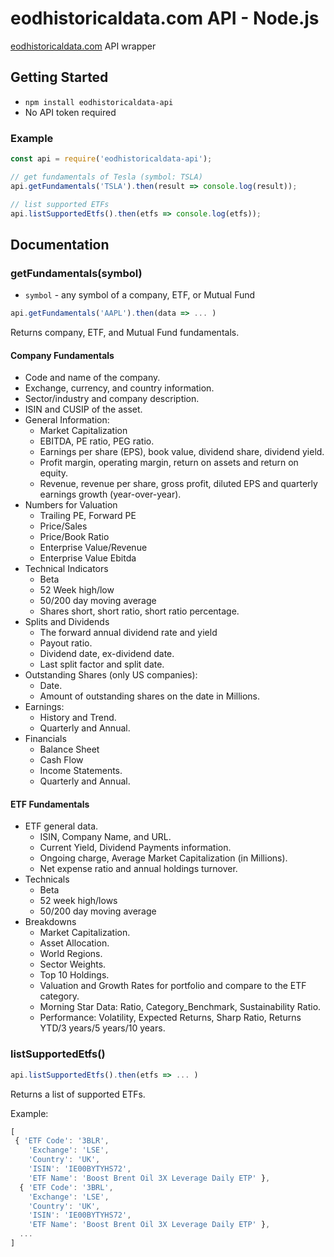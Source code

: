 # eodhistoricaldata.com API - Node.js

[eodhistoricaldata.com](https://eodhistoricaldata.com) API wrapper

## Getting Started

- `npm install eodhistoricaldata-api`
- No API token required

### Example

```js
const api = require('eodhistoricaldata-api');

// get fundamentals of Tesla (symbol: TSLA)
api.getFundamentals('TSLA').then(result => console.log(result));

// list supported ETFs
api.listSupportedEtfs().then(etfs => console.log(etfs));
```

## Documentation

### getFundamentals(symbol)

- `symbol` - any symbol of a company, ETF, or Mutual Fund

```js
api.getFundamentals('AAPL').then(data => ... )
```

Returns company, ETF, and Mutual Fund fundamentals.

#### Company Fundamentals

- Code and name of the company.
- Exchange, currency, and country information.
- Sector/industry and company description.
- ISIN and CUSIP of the asset.
- General Information:
  - Market Capitalization
  - EBITDA, PE ratio, PEG ratio.
  - Earnings per share (EPS), book value, dividend share, dividend yield.
  - Profit margin, operating margin, return on assets and return on equity.
  - Revenue, revenue per share, gross profit, diluted EPS and quarterly earnings growth (year-over-year).
- Numbers for Valuation
  - Trailing PE, Forward PE
  - Price/Sales
  - Price/Book Ratio
  - Enterprise Value/Revenue
  - Enterprise Value Ebitda
- Technical Indicators
  - Beta
  - 52 Week high/low
  - 50/200 day moving average
  - Shares short, short ratio, short ratio percentage.
- Splits and Dividends
  - The forward annual dividend rate and yield
  - Payout ratio.
  - Dividend date, ex-dividend date.
  - Last split factor and split date.
- Outstanding Shares (only US companies):
  - Date.
  - Amount of outstanding shares on the date in Millions.
- Earnings:
  - History and Trend.
  - Quarterly and Annual.
- Financials
  - Balance Sheet
  - Cash Flow
  - Income Statements.
  - Quarterly and Annual.

#### ETF Fundamentals

- ETF general data.
  - ISIN, Company Name, and URL.
  - Current Yield, Dividend Payments information.
  - Ongoing charge, Average Market Capitalization (in Millions).
  - Net expense ratio and annual holdings turnover.
- Technicals
  - Beta
  - 52 week high/lows
  - 50/200 day moving average
- Breakdowns
  - Market Capitalization.
  - Asset Allocation.
  - World Regions.
  - Sector Weights.
  - Top 10 Holdings.
  - Valuation and Growth Rates for portfolio and compare to the ETF category.
  - Morning Star Data: Ratio, Category_Benchmark, Sustainability Ratio.
  - Performance: Volatility, Expected Returns, Sharp Ratio, Returns YTD/3 years/5 years/10 years.

### listSupportedEtfs()

```js
api.listSupportedEtfs().then(etfs => ... )
```

Returns a list of supported ETFs.

Example:

```js
[
 { 'ETF Code': '3BLR',
    'Exchange': 'LSE',
    'Country': 'UK',
    'ISIN': 'IE00BYTYHS72',
    'ETF Name': 'Boost Brent Oil 3X Leverage Daily ETP' },
  { 'ETF Code': '3BRL',
    'Exchange': 'LSE',
    'Country': 'UK',
    'ISIN': 'IE00BYTYHS72',
    'ETF Name': 'Boost Brent Oil 3X Leverage Daily ETP' },
  ...
]
```
